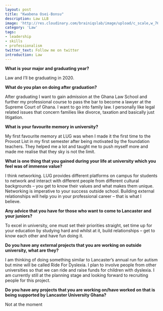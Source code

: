 ```yaml
---
layout: post
title: "Kwabena Osei-Bonsu"
description: Law LLB
image: 'http://res.cloudinary.com/brainiqslab/image/upload/c_scale,w_760/v1516815128/KOB_3_em0sar.jpg'
category: 'Law'
tags:
- leadership
- skills
- professionalism
twitter_text: Follow me on twitter
introduction: Law
---
```


**What is your major and graduating year?**

Law and I’ll be graduating in 2020.

 **What do you plan on doing after graduation?**
 
 After graduating I want to gain admission at the Ghana Law School and further my professional course to pass the bar to become a lawyer at the Supreme Court of Ghana. I want to go into family law. I personally like legal related issues that concern families like divorce, taxation and basically just litigation. 

 **What is your favourite memory in university?**
 
 My first favourite memory at LUG was when I made it the first time to the Provost List in my first semester after being motivated by the foundation teachers. They helped me a lot and taught me to push myself more and made me realise that they sky is not the limit.

 **What is one thing that you gained during your life at university which you feel was of immense value?**
 
 I think networking. LUG provides different platforms on campus for students to network and interact with different people from different cultural backgrounds – you get to know their values and what makes them unique. Networking is imperative to your success outside school. Building external relationships will help you in your professional career – that is what I believe.

**Any advice that you have for those who want to come to Lancaster and your juniors?**

To excel in university, one must set their priorities straight, set time up for your education by studying hard and whilst at it, build relationships – get to know each other and have fun doing it.

**Do you have any external projects that you are working on outside university, what are they?**

I am thinking of doing something similar to Lancaster’s annual run for autism but mine will be called Ride For Dyslexia. I plan to involve people from other universities so that we can ride and raise funds for children with dyslexia. I am currently still at the planning stage and looking forward to recruiting people for this project.


**Do you have any projects that you are working on/have worked on that is being supported by Lancaster University Ghana?**

Not at the moment
